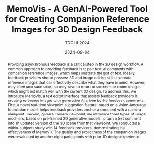 ---
# Documentation: https://wowchemy.com/docs/managing-content/

title: MemoVis - A GenAI-Powered Tool for Creating Companion Reference Images for 3D Design Feedback
subtitle: 'TOCHI 2024'
summary: '<b>TOCHI 2024</b>'
authors:
- Chen Chen
- Cuong Nguyen
- Thibault Groueix
- Vladimir G. Kim
- Nadir Weibel
doi: 10.1145/3694681
tags:
- TOCHI
- 2024
date: '2024-09-04'
featured: false

# Featured image
# To use, add an image named `featured.jpg/png` to your page's folder.
# Focal points: Smart, Center, TopLeft, Top, TopRight, Left, Right, BottomLeft, Bottom, BottomRight.
image:
  caption: ''
  focal_point: ''
  preview_only: false

# Projects (optional).
#   Associate this post with one or more of your projects.
#   Simply enter your project's folder or file name without extension.
#   E.g. `projects = ["internal-project"]` references `content/project/deep-learning/index.md`.
#   Otherwise, set `projects = []`.
projects: []
publishDate: '2024-09-04T22:51:00.801838Z'
publication_types:
- '2'
abstract: 'Providing asynchronous feedback is a critical step in the 3D design workflow. A common approach to providing feedback is to pair textual comments with companion reference images, which helps illustrate the gist of text. Ideally, feedback providers should possess 3D and image editing skills to create reference images that can effectively describe what they have in mind. However, they often lack such skills, so they have to resort to sketches or online images which might not match well with the current 3D design. To address this, we introduce MemoVis, a text editor interface that assists feedback providers in creating reference images with generative AI driven by the feedback comments. First, a novel real-time viewpoint suggestion feature, based on a vision-language foundation model, helps feedback providers anchor a comment with a camera viewpoint. Second, given a camera viewpoint, we introduce three types of image modifiers, based on pre-trained 2D generative models, to turn a text comment into an updated version of the 3D scene from that viewpoint. We conducted a within-subjects study with 14 feedback providers, demonstrating the effectiveness of MemoVis. The quality and explicitness of the companion images were evaluated by another eight participants with prior 3D design experience.'
publication: '*2024 ACM Transactions on Computer-Human Interaction*'
---